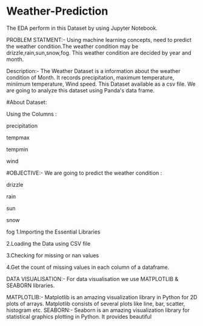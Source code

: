 # Weather-Prediction
The EDA perform in this Dataset by using Jupyter Notebook. 

PROBLEM STATMENT:- Using machine learning concepts, need to predict the weather condition.The weather condition may be drizzle,rain,sun,snow,fog. This weather condition are decided by year and month.

Description:- The Weather Dataset is a information about the weather condition of Month. It records precipitation, maximum temperature, miniimum temperature, Wind speed. This Dataset available as a csv file. We are going to analyze this dataset using Panda's data frame.

#About Dataset:

Using the Columns :

precipitation

tempmax

tempmin

wind

#OBJECTIVE:-
We are going to predict the weather condition :

drizzle

rain

sun

snow

fog
1.Importing the Essential Libraries

2.Loading the Data using CSV file

3.Checking for missing or nan values

4.Get the count of missing values in each column of a dataframe.

DATA VISUALISATION:-
For data visualisation we use MATPLOTLIB & SEABORN libraries.

MATPLOTLIB:-
Matplotlib is an amazing visualization library in Python for 2D plots of arrays.
Matplotlib consists of several plots like line, bar, scatter, histogram etc.
SEABORN:-
Seaborn is an amazing visualization library for statistical graphics plotting in Python.
It provides beautiful
